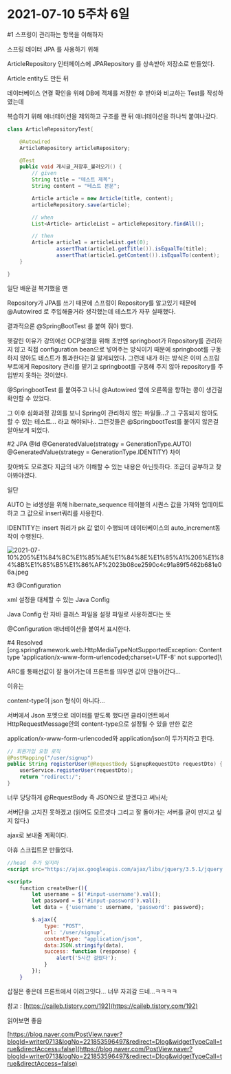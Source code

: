 # 2021-07-10 5주차 6일

#1     스프링이 관리하는 항목을 이해하자

스프링 데이터 JPA 를 사용하기 위해

ArticleRepository 인터페이스에 JPARepository 를 상속받아 저장소로 만들었다.

Article entity도 만든 뒤

데이터베이스 연결 확인을 위해 DB에 객체를 저장한 후 받아와 비교하는 Test를 작성하였는데

복습하기 위해 애너테이션을 제외하고 구조를 짠 뒤 애너테이션을 하나씩 붙여나갔다.

```java
class ArticleRepositoryTest{

    @Autowired
    ArticleRepository articleRepository;

    @Test
    public void 게시글_저장후_불러오기() {
        // given
        String title = "테스트 제목";
        String content = "테스트 본문";

        Article article = new Article(title, content);
        articleRepository.save(article);

        // when
        List<Article> articleList = articleRepository.findAll();

        // then
        Article article1 = articleList.get(0);
				assertThat(article1.getTitle()).isEqualTo(title);
				assertThat(article1.getContent()).isEqualTo(content);
    }

}
```

일단 배운걸 복기했을 땐

Repository가 JPA를 쓰기 때문에 스프링이 Repository를 알고있기 때문에 @Autowired 로 주입해줄거라 생각했는데 테스트가 자꾸 실패했다.

결과적으론 @SpringBootTest 를 붙여 줘야 했다.

헷갈린 이유가 강의에선 OCP설명을 위해 초반엔 springboot가 Repository를 관리하지 않고 직접 configuration bean으로 넣어주는 방식이기 때문에 springboot를 구동하지 않아도 테스트가 통과한다는걸 알게되었다. 그런데 내가 하는 방식은 이미 스프링부트에게 Repository 관리를 맡기고 springboot를 구동해 주지 않아 repository를 주입받지 못하는 것이었다.

@SpringbootTest 를 붙여주고 나니 @Autowired 옆에 오른쪽을 향하는 콩이 생긴걸 확인할 수 있었다.

그 이후 심화과정 강의를 보니 Spring이 관리하지 않는 파일들...? 그 구동되지 않아도 할 수 있는 테스트... 라고 해야되나.. 그런것들은 @SpringbootTest를 붙이지 않은걸 알아보게 되었다.

#2    JPA @Id @GeneratedValue(strategy = GenerationType.AUTO) @GeneratedValue(strategy = GenerationType.IDENTITY) 차이

찾아봐도 모르겠다 지금의 내가 이해할 수 있는 내용은 아닌듯하다. 조금더 공부하고 찾아봐야겠다.

일단

AUTO 는 id생성을 위해 hibernate_sequence 테이블의 시퀀스 값을 가져와 업데이트 하고 그 값으로 insert쿼리를 사용한다.

IDENTITY는 insert 쿼리가 pk 값 없이 수행되며 데이터베이스의 auto_increment동작이 수행된다.

![2021-07-10%205%E1%84%8C%E1%85%AE%E1%84%8E%E1%85%A1%206%E1%84%8B%E1%85%B5%E1%86%AF%2023b08ce2590c4c91a89f5462b681e06a.jpeg](2021-07-10%205%E1%84%8C%E1%85%AE%E1%84%8E%E1%85%A1%206%E1%84%8B%E1%85%B5%E1%86%AF%2023b08ce2590c4c91a89f5462b681e06a.jpeg)

#3    @Configuration

xml 설정을 대체할 수 있는 Java Config

Java Config 란 자바 클래스 파일을 설정 파일로 사용하겠다는 뜻

@Configuration 애너테이션을 붙여서 표시한다.

#4   Resolved [org.springframework.web.HttpMediaTypeNotSupportedException: Content type 'application/x-www-form-urlencoded;charset=UTF-8' not supported]\

ARC를 통해선값이 잘 들어가는데 프론트를 띄우면 값이 안들어간다...

이유는 <meta http-equiv="Content-Type" content="text/html; charset=UTF-8"/>

content-type이 json 형식이 아니다...

서버에서 Json 포멧으로 데이터를 받도록 했다면 클라이언트에서 HttpRequestMessage안의 content-type으로 설정될 수 있을 만한 값은 

application/x-www-form-urlencoded와 application/json이 두가지라고 한다.

```java
// 회원가입 요청 로직
@PostMapping("/user/signup")
public String registerUser(@RequestBody SignupRequestDto requestDto) {
    userService.registerUser(requestDto);
    return "redirect:/";
}
```

너무 당당하게 @RequestBody 즉 JSON으로 받겠다고 써놔서; 

서버단을 고치진 못하겠고 (읽어도 모르겟다 그리고 잘 돌아가는 서버를 굳이 만지고 싶지 않다.)

ajax로 보내줄 계획이다.

아휴 스크립트문 만들었다.

```jsx
//head  추가 잊지마
<script src="https://ajax.googleapis.com/ajax/libs/jquery/3.5.1/jquery.min.js"></script>

<script>
    function createUser(){
        let username = $('#input-username').val();
        let password = $('#input-password').val();
        let data = {'username': username, 'password': password};

        $.ajax({
            type: "POST",
            url: '/user/signup',
            contentType: "application/json",
            data:JSON.stringify(data),
            success: function (response) {
                alert('5시간 걸렸다');
            }
        });
    }
```

삽질은 좋은데 프론트에서 이러고잇다... 너무 자괴감 드네...ㅋㅋㅋㅋ

참고 : [https://caileb.tistory.com/192](https://caileb.tistory.com/192)

읽어보면 좋음

[https://blog.naver.com/PostView.naver?blogId=writer0713&logNo=221853596497&redirect=Dlog&widgetTypeCall=true&directAccess=false](https://blog.naver.com/PostView.naver?blogId=writer0713&logNo=221853596497&redirect=Dlog&widgetTypeCall=true&directAccess=false)